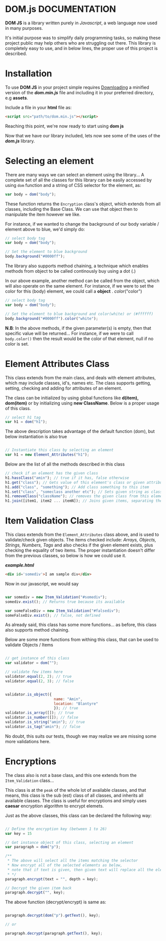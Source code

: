 # DOM.js DOCUMENTATION

**DOM JS** is a library written purely in *Javascript*, a web language now used in many purposes.

It's initial purpose was to simplify daily programming tasks, so making these project public may help others who are struggling out there.
This library is completely easy to use, and in below lines, the proper use of this project is described.

# Installation

To use **DOM JS** in your project simple requires [Downloading](https://raw.githubusercontent.com/Amin-Matola/domjs/master/dom-v1.0.0/dom.min.js) a minified version of the ***dom.min.js*** file and including it in your preferred directory, e.g **assets**.

Include a file in your **html** file as:

```html
<script src="path/to/dom.min.js"></script>
```

Reaching this point, we're now ready to start using **dom js**

Now that we have our library included, lets now see some of the uses of the ***dom.js*** library.

# Selecting an element

There are many ways we can select an element using the library...
A complete set of all the classes for this library can be easily accessed by using ```dom``` function and a string of CSS selector for the element, as:

```javascript
var body = dom("body");
```

These function returns the ```Encryption``` class's object, which extends from all classes, including the Base Class.
We can use that object then to manipulate the item however we like.

For instance, if we wanted to change the background of our body variable / element above to blue, we'd simply do:

```javascript
// select body tag
var body = dom("body");

// Set the element to blue background
body.background("#0000ff");
```

The library also supports method chaining, a technique which enables methods from object to be called continously buy using a dot (.)

In our above example, another method can be called from the object, which will also operate on the same element.
For instance, if we were to set the color for this (body) element, we could call a **object** . *color*("color")

```javascript
// select body tag
var body = dom("body");

// Set the element to blue background and color(white) or (#ffffff)
body.background("#0000ff").color("white");
```
**N.B**: In the above methods, if the given parameter(s) is empty, then that specific value will be returned...
For instance, if we were to call ```body.color()``` then the result would be the color of that element, null if no color is set.


# Element Attributes Class

This class extends from the main class, and deals with element attributes, which may include classes, id's, names etc.
The class supports getting, setting, checking and adding for attributes of an element.

The class can be initialized by using global functions like **d(item), dom(item)** or by initializing using **new ClassName**.
Below is a proper usage of this class.

```javascript
// select h1 tag
var h1 = dom("h1");
```
The above description takes advantage of the default function (dom), but below instantiation is also true

```javascript

// Instantiate this class by selecting an element
var h1 = new Element_Attributes("h1");
```


Below are the list of all the methods described in this class


```javascript
// check if an element has the given class
h1.hassClass("amin"); // true if it has, false otherwise
h1.get("class"); // Gets value of this element's class or given attribute
h1.add("class", "something"); // Add class something to this item
h1.set("class", "someclass another etc"); // Sets given string as class of this element
h1.removeClass("className"); // removes the given class from this element
h1.join([item1, item2 ... itemN]); // Joins given items, separating them with a space
```

# Item Validation Class

This class extends from the ```Element_Attributes``` class above, and is used to validate/check given objects.
The items checked include: *Arrays, Objects, Strings, Numbers, Tags* and also checks if the given element exists, plus checking the equality of two items.
The proper instantiation doesn't differ from the previous classes, so below is how we could use it.

***example.html***
```html
<div id='somediv'>I am sample div</div>
```

Now in our javascript, we would say

```javascript

var somediv = new Item_Validation("#somediv");
somediv.exist(); // Returns true because its available

var someFalseDiv = new Item_Validation("#falsediv");
someFalseDiv.exist(); // false, not defined
```
As already said, this class has some more functions... as before, this class also supports method chaining.

Below are some more functions from withing this class, that can be used to validate Objects / Items

```javascript

// get instance of this class
var validator = dom("");

// validate few items here
validator.equal(2, 2); // true
validator.equal(2, 3); // false


validator.is_object({
                      name: "Amin", 
                      location: "Blantyre"
                      }); // true
validator.is_array([]); // true
validator.is_number([]); // false
validator.is_string("amin"); // true
validator.is_tag("amin"); // false
```
No doubt, this suits our tests, though we may realize we are missing some more validations here.

# Encryptions

The class also is not a base class, and this one extends from the ```Item_Validation``` class...

This class is at the ```peak``` of the whole lot of available classes, and that means, this class is the sub (est) class of all classes, 
and inherits all available classes.
The class is useful for encryptions and simply uses **caesar** encryption algorithm to encrypt elemets.

Just as the above classes, this class can be declared the following way:


```javascript

// Define the encryption key (between 1 to 26)
var key = 15

// Get instance object of this class, selecting an element
var paragraph = dom("p");

/**
 * The above will select all the items matching the selector
 * Now encrypt all of the selected elements as below, 
 * note that if text is given, then given text will replace all the elements' text
 * */
paragraph.encrypt(text = "", depth = key);

// Decrypt the given item back
paragraph.decrypt("", key);
```

The above function (decrypt/encrypt) is same as:

```javascript

paragraph.decrypt(dom("p").getText(), key);

// or

paragraph.decrypt(paragraph.getText(), key);
